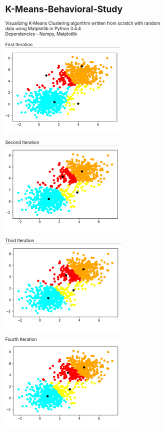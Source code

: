 # K-Means-Behavioral-Study
Visualizing K-Means Clustering algorithm written from scratch with random data using Matplotlib in Python 3.4.4<br />
Dependencies - Numpy, Matplotlib
<br />
<br />
First Iteration<br />
![alt text](https://github.com/srijannnd/K-Means-Behavioral-Study/blob/master/1st%20Iteration.png)<br />
<br />
Second Iteration<br />
![alt text](https://github.com/srijannnd/K-Means-Behavioral-Study/blob/master/2nd%20Iteration.png)<br />
<br />
Third Iteration<br />
![alt text](https://github.com/srijannnd/K-Means-Behavioral-Study/blob/master/3rd%20Iteration.png)<br />
<br />
Fourth Iteration<br />
![alt text](https://github.com/srijannnd/K-Means-Behavioral-Study/blob/master/4th%20Iteration.png)<br />
